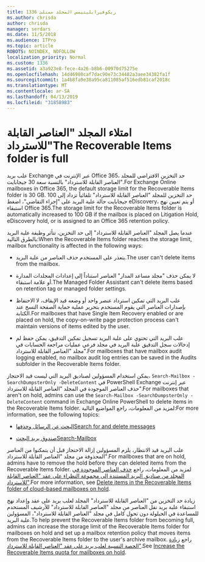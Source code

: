```yaml
---
title: 1336 ريكوفيرابليتيمس المجلد ممتلئ
ms.author: chrisda
author: chrisda
manager: serdars
ms.date: 11/5/2018
ms.audience: ITPro
ms.topic: article
ROBOTS: NOINDEX, NOFOLLOW
localization_priority: Normal
ms.custom: 1336
ms.assetid: a3a923e8-fece-4a26-b8b6-00970d75275e
ms.openlocfilehash: 14d46980caf7dac90e73c34482a3aee34382fa1f
ms.sourcegitcommit: 1a4b8fa9e38a95ca811085af516edb81caf2018c
ms.translationtype: MT
ms.contentlocale: ar-SA
ms.lasthandoff: 04/13/2019
ms.locfileid: "31858983"
---
```

# <a name="the-recoverable-items-folder-is-full"></a><span data-ttu-id="b10ca-102">امتلاء المجلد "العناصر القابلة للاسترداد"</span><span class="sxs-lookup"><span data-stu-id="b10ca-102">The Recoverable Items folder is full</span></span>

<span data-ttu-id="b10ca-103">علب بريد Exchange عبر الإنترنت في Office 365، حد التخزين الافتراضي للمجلد "العناصر القابلة للاسترداد" بالنسبة سعة 30 جيجابايت.</span><span class="sxs-lookup"><span data-stu-id="b10ca-103">For Exchange Online mailboxes in Office 365, the default storage limit for the Recoverable Items folder is 30 GB.</span></span> <span data-ttu-id="b10ca-104">حد التخزين للمجلد "العناصر القابلة للاسترداد" تلقائياً تزداد إلى 100 جيجابايت حالة علبة البريد على "إجراء التقاضي"، اضغط eDiscovery، أو يتم تعيين نهج استبقاء Office 365.</span><span class="sxs-lookup"><span data-stu-id="b10ca-104">The storage limit for the Recoverable Items folder is automatically increased to 100 GB if the mailbox is placed on Litigation Hold, eDiscovery hold, or is assigned to an Office 365 retention policy.</span></span>

<span data-ttu-id="b10ca-105">عندما يصل المجلد "العناصر القابلة للاسترداد" إلى حد التخزين، تتأثر وظيفة علبة البريد بالطرق التالية:</span><span class="sxs-lookup"><span data-stu-id="b10ca-105">When the Recoverable Items folder reaches the storage limit, mailbox functionality is affected in the following ways:</span></span>

- <span data-ttu-id="b10ca-106">يتعذر على المستخدم حذف العناصر من علبة البريد.</span><span class="sxs-lookup"><span data-stu-id="b10ca-106">The user can't delete items from the mailbox.</span></span>

- <span data-ttu-id="b10ca-107">لا يمكن حذف "مجلد مساعد المدار" العناصر استناداً إلى إعدادات المجلدات المدارة أو علامة استبقاء.</span><span class="sxs-lookup"><span data-stu-id="b10ca-107">The Managed Folder Assistant can't delete items based on retention tag or managed folder settings.</span></span>

- <span data-ttu-id="b10ca-108">علب البريد التي تمكين استرداد عنصر واحد أو وضعه قيد الإيقاف، لا الاحتفاظ بإصدارات العناصر التي يقوم المستخدم بتحرير عملية حماية الصفحة النسخ عند الكتابة.</span><span class="sxs-lookup"><span data-stu-id="b10ca-108">For mailboxes that have Single Item Recovery enabled or are placed on hold, the copy-on-write page protection process can't maintain versions of items edited by the user.</span></span>

- <span data-ttu-id="b10ca-109">علب البريد التي تحتوي على علبة البريد تسجيل تمكين التدقيق، يمكن حفظ لم إدخالات سجل التدقيق علبة البريد في مجلد فرعي عمليات مراجعة الحسابات في مجلد "العناصر القابلة للاسترداد".</span><span class="sxs-lookup"><span data-stu-id="b10ca-109">For mailboxes that have mailbox audit logging enabled, no mailbox audit log entries can be saved in the Audits subfolder in the Recoverable Items folder.</span></span>

<span data-ttu-id="b10ca-110">يمكن استخدام المسؤولين لصناديق البريد التي ليست قيد الاحتجاز، `Search-Mailbox -SearchDumpsterOnly -DeleteContent` في PowerShell Exchange عبر إنترنت حذف العناصر الموجودة في المجلد "العناصر القابلة للاسترداد".</span><span class="sxs-lookup"><span data-stu-id="b10ca-110">For mailboxes that aren't on hold, admins can use the `Search-Mailbox -SearchDumpsterOnly -DeleteContent` command in Exchange Online PowerShell to delete items in the Recoverable Items folder.</span></span> <span data-ttu-id="b10ca-111">لمزيد من المعلومات، راجع المواضيع التالية:</span><span class="sxs-lookup"><span data-stu-id="b10ca-111">For more information, see the following topics:</span></span> 

- [<span data-ttu-id="b10ca-112">البحث عن الرسائل وحذفها</span><span class="sxs-lookup"><span data-stu-id="b10ca-112">Search for and delete messages</span></span>](https://docs.microsoft.com/office365/securitycompliance/search-for-and-delete-messagesadmin-help)

- [<span data-ttu-id="b10ca-113">صندوق بريد البحث</span><span class="sxs-lookup"><span data-stu-id="b10ca-113">Search-Mailbox</span></span>](https://docs.microsoft.com/powershell/module/exchange/mailboxes/Search-Mailbox)

<span data-ttu-id="b10ca-114">علب البريد قيد الانتظار، يلزم المسؤولين إزالة الاحتجاز قبل أن يتمكنوا من العناصر المحذوفة من مجلد "العناصر القابلة للاسترداد".</span><span class="sxs-lookup"><span data-stu-id="b10ca-114">For mailboxes that are on hold, admins have to remove the hold before they can deleted items from the Recoverable Items folder.</span></span> <span data-ttu-id="b10ca-115">لمزيد من المعلومات، راجع [حذف العناصر الموجودة في المجلد من صناديق البريد المستندة إلى مجموعة النظراء على عقد "العناصر القابلة للاسترداد"](https://docs.microsoft.com/office365/securitycompliance/delete-items-in-the-recoverable-items-folder-of-mailboxes-on-hold).</span><span class="sxs-lookup"><span data-stu-id="b10ca-115">For more information, see [Delete items in the Recoverable Items folder of cloud-based mailboxes on hold](https://docs.microsoft.com/office365/securitycompliance/delete-items-in-the-recoverable-items-folder-of-mailboxes-on-hold).</span></span>

<span data-ttu-id="b10ca-116">زيادة حد التخزين من "العناصر القابلة للاسترداد" المجلد لعلب بريد على عقد وإعداد نهج استبقاء علبة بريد نقل العناصر من مجلد "العناصر القابلة للاسترداد" للأرشيف المستخدم للمساعدة في الحيلولة دون تحول كامل في مجلد "العناصر القابلة للاسترداد"، المسؤولين علبة البريد.</span><span class="sxs-lookup"><span data-stu-id="b10ca-116">To help prevent the Recoverable Items folder from becoming full, admins can increase the storage limit of the Recoverable Items folder for mailboxes on hold and set up a mailbox retention policy that moves items from the Recoverable Items folder to the user's archive mailbox.</span></span> <span data-ttu-id="b10ca-117">راجع [زيادة الحصة النسبية لعلب بريد على عقد "العناصر القابلة للاسترداد"](https://docs.microsoft.com/office365/securitycompliance/increase-the-recoverable-quota-for-mailboxes-on-hold).</span><span class="sxs-lookup"><span data-stu-id="b10ca-117">See [Increase the Recoverable Items quota for mailboxes on hold](https://docs.microsoft.com/office365/securitycompliance/increase-the-recoverable-quota-for-mailboxes-on-hold).</span></span>
